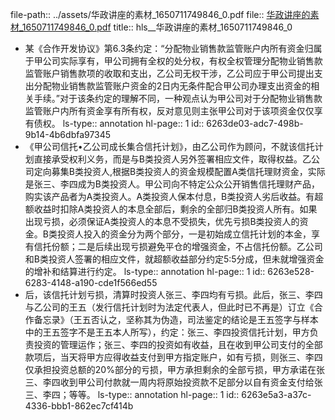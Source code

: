 file-path:: ../assets/华政讲座的素材_1650711749846_0.pdf
file:: [华政讲座的素材_1650711749846_0.pdf](../assets/华政讲座的素材_1650711749846_0.pdf)
title:: hls__华政讲座的素材_1650711749846_0

- 某《合作开发协议》第6.3条约定：“分配物业销售款监管账户内所有资金归属于甲公司实际享有，甲公司拥有全权的处分权，有权全权管理分配物业销售款监管账户销售款项的收取和支出，乙公司无权干涉，乙公司应于甲公司提出支出分配物业销售款监管账户资金的2日内无条件配合甲公司办理支出资金的相关手续。”对于该条约定的理解不同，一种观点认为甲公司对于分配物业销售款监管账户内所有资金享有所有权，反对意见则主张甲公司对于该项资金仅仅享有债权。
  ls-type:: annotation
  hl-page:: 1
  id:: 6263de03-adc7-498b-9b14-4b6dbfa97345
- 《甲公司信托•乙公司成长集合信托计划》，由乙公司作为顾问，不就该信托计划直接承受权利义务，而是与B类投资人另外签署相应文件，取得权益。乙公司定向募集B类投资人,根据B类投资人的资金规模配置A类信托理财资金，实际是张三、李四成为B类投资人。甲公司向不特定公众公开销售信托理财产品，购实该产品者为A类投资人。A类投资人保本付息，B类投资人劣后收益。有超额收益时扣除A类投资人的本息全部后，剩余的全部归B类投资人所有。如果出现亏损，必须保证A类投资人的本息不受损失，优先亏损B类投资人的资金。B类投资人投入的资金分为两个部分，一是初始成立信托计划的本金，享有信托份额；二是后续出现亏损避免平仓的增强资金，不占信托份额。乙公司和B类投资人签署的相应文件，就超额收益部分约定5:5分成，但未就增强资金的增补和结算进行约定。
  ls-type:: annotation
  hl-page:: 1
  id:: 6263e528-6283-4148-a190-cde1f566ed55
- 后，该信托计划亏损，清算时投资人张三、李四均有亏损。此后，张三、李四与乙公司的王五（发行信托计划时为法定代表人，但此时已不再是）订立《合作备忘录》（王五否认之，坚称其为伪造，司法鉴定的结论是王五签字与样本中的王五签字不是王五本人所写），约定：张三、李四投资信托计划，甲方负责投资的管理运作；张三、李四的投资如有收益，且在收到甲公司支付的全部款项后，当天将甲方应得收益支付到甲方指定账户，如有亏损，则张三、李四仅承担投资总额的20%部分的亏损，甲方承担剩余的全部亏损，甲方承诺在张三、李四收到甲公司付款就一周内将原始投资款不足部分以自有资金支付给张三、李四；等等。
  ls-type:: annotation
  hl-page:: 1
  id:: 6263e5a3-a37c-4336-bbb1-862ec7cf414b